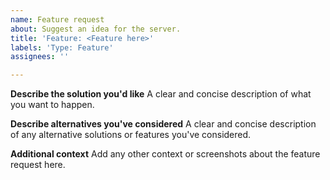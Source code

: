 ```yaml
---
name: Feature request
about: Suggest an idea for the server.
title: 'Feature: <Feature here>'
labels: 'Type: Feature'
assignees: ''

---
```


**Describe the solution you'd like**
A clear and concise description of what you want to happen.

**Describe alternatives you've considered**
A clear and concise description of any alternative solutions or features you've considered.

**Additional context**
Add any other context or screenshots about the feature request here.
